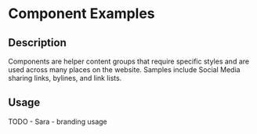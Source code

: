 # Component Examples

## Description
Components are helper content groups that require specific styles and are used across many places on the website. Samples include Social Media sharing links, bylines, and link lists.

## Usage
TODO - Sara - branding usage
